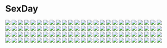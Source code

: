 # SexDay
![](https://konachan.com/image/8f5854094bbfe34142ae259c2cab3ecf/Konachan.com%20-%20156391%20animal_ears%20blush%20catgirl%20erect_nipples%20hatsune_miku%20loli%20no_bra%20open_shirt%20shirt%20tail%20torinannkotsukushi%20vocaloid.jpg)
![](https://konachan.com/image/aa85c4292fc25519f25109da75813273/Konachan.com%20-%20243953%20black_hair%20breasts%20long_hair%20original%20saraki%20signed%20sky%20stars%20thighhighs%20tree.jpg)
![](https://konachan.com/jpeg/b166eb4ee18cdb4966deef5d925924bc/Konachan.com%20-%20233852%202girls%20blonde_hair%20blush%20breasts%20brown_hair%20long_hair%20navel%20nipples%20nude%20pussy%20pussy_juice%20red_eyes%20sex%20short_hair%20tribadism%20uncensored%20yuri.jpg)
![](https://konachan.com/jpeg/386f69a2ed7a641238241b45985349b9/Konachan.com%20-%20157392%20saru_to_yami%20utau.jpg)
![](https://konachan.com/image/347c20621e1d6f59ee74675686493663/Konachan.com%20-%2012319%20chinese_clothes%20chinese_dress%20hyung-tae_kim%20sword%20war_of_genesis%20war_of_genesis_3%20weapon.jpg)
![](https://konachan.com/image/ca34c93de45a430cbd51de5db352b1b3/Konachan.com%20-%20304685%20blonde_hair%20blue_eyes%20blush%20bow%20breasts%20censored%20condom%20cum%20dildo%20kneehighs%20navel%20nipples%20open_shirt%20original%20school_uniform%20spread_legs%20vibrator.jpg)
![](https://konachan.com/jpeg/8b88ff0dde69e97147d9c9b3d2e01a6d/Konachan.com%20-%205664%20card_captor_sakura%20clamp%20kinomoto_sakura%20vector.jpg)
![](https://konachan.com/jpeg/d7ae419fd8b1764c5a9a7843049e6042/Konachan.com%20-%2061060%20akaba_chizuru%20sakurano_kurimu%20seitokai_no_ichizon%20vector.jpg)
![](https://konachan.com/image/0e8e1e6890da9615a9b82b046d775df3/Konachan.com%20-%20270454%20blush%20breasts%20censored%20gloves%20green_eyes%20long_hair%20nipples%20no_bra%20nopan%20original%20purple_hair%20pussy%20shirt_lift%20skirt%20skirt_lift%20thighhighs%20tie.jpg)
![](https://konachan.com/jpeg/daa80e15902003e87765f62f49f003d3/Konachan.com%20-%2064132%20blush%20feng%20hoshizora_e_kakaru_hashi%20koumoto_madoka%20ryohka%20scan.jpg)
![](https://konachan.com/image/9a8690c0c9ed03ffafab0883a12fe55a/Konachan.com%20-%20173007%20anthropomorphism%20black_eyes%20black_hair%20brown_hair%20gray_hair%20group%20hat%20long_hair%20purple_hair%20school_uniform%20short_hair%20skirt%20sleeping%20thighhighs.jpg)
![](https://konachan.com/image/26cb68dd110e32081f547493ff034ff7/Konachan.com%20-%20273439%20boots%20fate_grand_order%20fate_%28series%29%20japanese_clothes%20kagachi_saku%20katana%20okita_souji_%28fate%29%20signed%20sword%20weapon.jpg)
![](https://konachan.com/image/8496ea2021a41bdf0878f41bbf7debd0/Konachan.com%20-%20181604%20original%20panties%20school_uniform%20tagme_%28artist%29%20thighhighs%20underwear%20wink.jpg)
![](https://konachan.com/jpeg/2a10b436899cf7c8c1654c870ddb70d1/Konachan.com%20-%2073537%202girls%20dress%20green_hair%20hat%20ideolo%20komeiji_koishi%20komeiji_satori%20long_hair%20purple_eyes%20purple_hair%20scan%20short_hair%20touhou%20watermark.jpg)
![](https://konachan.com/image/07862dffe994b955642255e8d18de0e8/Konachan.com%20-%20146673%20akatsuki_miho%20akemiho_tabi_nikki%20blush%20breasts%20fukube_tamaki%20glasses%20kouno_hikaru%20navel%20nude%20onsen%20oribe_shiori%20tagme%20water%20wet.jpg)
![](https://konachan.com/image/ebc4e0b65d2441a0066ae41b045b7a9e/Konachan.com%20-%2028477%20censored%20chu_x_chu%20cum%20game_cg%20pointed_ears%20pussy%20spread_legs%20unisonshift.jpg)
![](https://konachan.com/jpeg/9d4241b12f362e0ed9e8eb9773d4c5d8/Konachan.com%20-%20275759%202girls%20animal_ears%20ass%20blush%20bow%20breasts%20bunny_ears%20bunnygirl%20long_hair%20nipples%20pantyhose%20purple_eyes%20purple_hair%20red_eyes%20ribbons%20tail%20watermark.jpg)
![](https://konachan.com/image/9d93d7185b8d106d95793edc97903faf/Konachan.com%20-%2090836%20fairy%20kagamine_len%20kagamine_rin%20male%20vocaloid.jpg)
![](https://konachan.com/image/6c98ec27ded44c72d74cd6149f517ff1/Konachan.com%20-%2026434%20book%20food%20full_metal_panic%20pocky%20school_uniform%20teletha_testarossa%20white.jpeg)
![](https://konachan.com/image/f962a9fbff6d285e561bebc3f3e7d064/Konachan.com%20-%2065036%20all_male%20blood%20himura_kenshin%20japanese_clothes%20katana%20male%20rurouni_kenshin%20scar%20signed%20sword%20weapon.jpg)
![](https://konachan.com/jpeg/863e5928975f1695b5a7e8936cd297a0/Konachan.com%20-%20103112%20aiyoku_no_eustia%20crown%20gloves%20saint_irene%20white_hair.jpg)
![](https://konachan.com/image/c6a5c4f58843e016f9a8688ad7c8f302/Konachan.com%20-%2046402%20japanese_clothes%20kimono%20tagme.jpg)
![](https://konachan.com/image/790497a6104cc9e3433f5ee779917dbd/Konachan.com%20-%2075997%20cirno%20daiyousei%20demon%20drink%20fairy%20group%20hakurei_reimu%20hong_meiling%20izayoi_sakuya%20koakuma%20morino_hon%20remilia_scarlet%20sake%20touhou%20vampire%20witch.jpg)
![](https://konachan.com/image/d762f5324f5ba18baea7b32c4cc70bb8/Konachan.com%20-%20137471%20blush%20book%20bra%20breasts%20hat%20homura_subaru%20patchouli_knowledge%20purple_eyes%20purple_hair%20ribbons%20tail%20thighhighs%20touhou%20underwear.jpg)
![](https://konachan.com/image/1942cc873fad17712eff71bf2c4e5140/Konachan.com%20-%20300139%20anthropomorphism%20azur_lane%20breasts%20chinese_clothes%20chinese_dress%20cleavage%20dress%20fan%20long_hair%20swd3e2%20twintails%20watermark%20white_hair.jpg)
![](https://konachan.com/image/6e3e975a7b13b61558616b7c849625cc/Konachan.com%20-%2061670%20animal%20cat%20chibi%20kousaka_junpei%20mizuno_kaede%20nyan_koi%21.jpg)
![](https://konachan.com/image/e5123f5a5b0ebf4625ac71df38d2b12e/Konachan.com%20-%20302593%20anthropomorphism%20azur_lane%20breasts%20chinese_clothes%20chinese_dress%20cleavage%20garter_belt%20illustrious_%28azur_lane%29%20kaze_no_gyouja%20purple_eyes%20purple_hair.jpg)
![](https://konachan.com/image/2c7f9c2f99739f69c717b85e8fca564a/Konachan.com%20-%20133166%20bow%20fire%20fujiwara_no_mokou%20red_eyes%20touhou%20tsuki_wani.jpg)
![](https://konachan.com/jpeg/f94c5f13b83aaf62529d9118216db1d2/Konachan.com%20-%2061744%20gray%20kagamine_len%20kagamine_rin%20koi_wa_sensou_%28vocaloid%29%20male%20miwa_shirow%20monochrome%20vocaloid.jpg)
![](https://konachan.com/jpeg/844a96aee8937b2eae6594d5d44e5b29/Konachan.com%20-%20300833%202girls%20ass%20ass_grab%20barefoot%20blush%20breasts%20brown_hair%20long_hair%20nipples%20nude%20original%20ponytail%20pubic_hair%20pussy_juice%20short_hair%20sky%20tree%20wet%20yuri.jpg)
![](https://konachan.com/image/69bb0ef09f0180141e77975aaa8c4001/Konachan.com%20-%20176594%202girls%20apron%20flowers%20green_eyes%20green_hair%20headdress%20long_hair%20maid%20original%20pantyhose%20red_eyes%20red_hair%20ribbons%20short_hair%20skirt%20tie.jpg)
![](https://konachan.com/jpeg/8734988294d8ed7921820cd8e96c8ff2/Konachan.com%20-%20239192%20ass%20bicolored_eyes%20brown_hair%20idolmaster%20idolmaster_cinderella_girls%20matarou_%28genkai_toppa%29%20pantyhose%20scan%20short_hair%20shorts%20takagaki_kaede.jpg)
![](https://konachan.com/image/5e8b1f0253ec98655bac2fd3c00d408b/Konachan.com%20-%20137305%20barefoot%20green_eyes%20long_hair%20nakaba_reimei%20purple_hair%20sengoku_collection%20sword%20weapon.jpg)
![](https://konachan.com/image/cb6949a6a7cf1470762eb3c1ea55eac6/Konachan.com%20-%2048618%20benio%20hiiragi_%28natsume%29%20hinoe%20ishio_kai%20madara%20male%20miya%20natori_shuuichi%20natsume_reiko%20natsume_takashi%20natsume_yuujinchou.jpg)
![](https://konachan.com/image/964132f7f0b861d6995bfbc9c1c99d0f/Konachan.com%20-%20283756%20building%20city%20original%20rain%20scenic%20water%20yurichtofen.jpg)
![](https://konachan.com/image/aecbbe32d22af22d09421e3f1fdcfe43/Konachan.com%20-%2042797%20lala_satalin_deviluke%20to_love_ru.jpg)
![](https://konachan.com/jpeg/ca4b51057983eb5f9f7320d5df0f1833/Konachan.com%20-%20223049%20hoshino_ruri%20long_hair%20magma_chipmunk%20martian_successor_nadesico%20pantyhose%20twintails.jpg)
![](https://konachan.com/image/bdfaadf20ef4901e1384e903dcb0bc2e/Konachan.com%20-%20186177%20asukaziye%20black_hair%20kaneki_ken%20kirishima_touka%20male%20mask%20red_eyes%20short_hair%20skirt%20thighhighs%20tokyo_ghoul%20white%20zettai_ryouiki.jpg)
![](https://konachan.com/jpeg/94d9116f3fc2aea3b30a8b47e1e43759/Konachan.com%20-%2026269%20blonde_hair%20blue_eyes%20gun%20hellsing%20seras_victoria%20weapon.jpg)
![](https://konachan.com/image/14a0a80aba77959225baeea95ed3044a/Konachan.com%20-%20297212%20aqua_eyes%20bikini%20blue_eyes%20breasts%20cleavage%20clouds%20cropped%20dark_skin%20drink%20gray_hair%20group%20long_hair%20petals%20ponytail%20scan%20short_hair%20swimsuit%20water.jpg)
![](https://konachan.com/image/a66e8d1d8d6178182c5f2e1790020f6d/Konachan.com%20-%20113530%20amami_haruka%20chibi%20futami_ami%20futami_mami%20ganaha_hibiki%20group%20hoshii_miki%20idolmaster%20kikuchi_makoto%20minase_iori%20miura_azusa%20shijou_takane%20twins.jpg)
![](https://konachan.com/image/a3e81de7d8a6a0d2ceeb0e3d307cf6a4/Konachan.com%20-%20281290%20animal%20autumn%20black_hair%20building%20divine_child_of_rejuvenation%20huanxiang_heitu%20long_hair%20sekiro%3A_shadows_die_twice%20tree.jpg)
![](https://konachan.com/image/f301282a869852ba32d2de5232fecaad/Konachan.com%20-%2013902%20animal_ears%20catgirl%20rainbow%20shiina_yuu.jpg)
![](https://konachan.com/jpeg/8b005ffa86b593fce3dca946f82491a6/Konachan.com%20-%2075680%20blonde_hair%20breasts%20cleavage%20dress%20flowers%20long_hair%20mask%20original%20petals%20pixiv_fantasia%20red%20red_eyes%20rose%20scan%20yashiro_seika.jpg)
![](https://konachan.com/image/880f8ae94865a0f6f28570c570199a49/Konachan.com%20-%20184871%20aixioo%20bicolored_eyes%20black_hair%20boat%20long_hair%20original%20thighhighs%20water.jpg)
![](https://konachan.com/jpeg/de488ee9c553708ca704fccae198b7c3/Konachan.com%20-%20219796%20bel_%28pokemon%29%20cheren%20domu_%28hamadura%29%20group%20male%20munna%20n%20oshawott%20pokemon%20snivy%20tepig%20touko_%28pokemon%29%20touya_%28pokemon%29%20zorua.jpg)
![](https://konachan.com/jpeg/54c7a92ba83f53a85255f9f7f1a21c4e/Konachan.com%20-%20299541%202girls%20anthropomorphism%20ash_arms%20dress%20garter_belt%20goyain%20lockheed_p-38f_lightning_%28ash_arms%29%20panties%20twins%20underwear%20white.jpg)
![](https://konachan.com/image/e6e125254a43b6330dea5147516f45ff/Konachan.com%20-%2040937%20mai-hime%20minagi_mikoto%20sugiura_midori.jpg)
![](https://konachan.com/jpeg/b15bb766996aa235276de22c5bd26cd1/Konachan.com%20-%20150661%20bath%20breasts%20cleavage%20food%20ninnzinn%20orange_eyes%20orange_hair%20original%20water.jpg)
![](https://konachan.com/jpeg/6b51a6b7b64f75f89677fceaf8cedd33/Konachan.com%20-%20187444%20amaya_haruko%20maken-ki%21%20takeda_hiromitsu%20third-party_edit%20white.jpg)
![](https://konachan.com/image/23dcbade6af61ea80a479111c241467e/Konachan.com%20-%2035434%20code_geass%20viletta_nu.jpg)
![](https://konachan.com/image/ee4bb29beb9dc1adf9f5c35578ac8328/Konachan.com%20-%20237546%20gabriel_dropout%20navel%20open_shirt%20sasanqua%20sketch%20spear%20underwear%20vignette_tsukinose_april%20weapon%20wings.jpg)
![](https://konachan.com/image/5f87753dd6ffd7f7cd929cbd6705aea6/Konachan.com%20-%2067611%20hatsune_miku%20twintails%20vocaloid.jpg)
![](https://konachan.com/image/c3eb0ed2142007ff90e77e73f93a7428/Konachan.com%20-%20232188%20blue%20blue_eyes%20blue_hair%20boots%20braids%20crown%20dress%20gloves%20inzup_%28apple972%29%20long_hair%20original%20ribbons%20snow%20stockings.jpg)
![](https://konachan.com/jpeg/00bc2b5df9129321dd8dd7f84abccaf6/Konachan.com%20-%20269526%20bow%20brown_hair%20dark%20fii_fii_%28feefeeowo%29%20guitar%20hakurei_reimu%20instrument%20japanese_clothes%20long_hair%20magic%20miko%20red_eyes%20socks%20touhou%20water.jpg)
![](https://konachan.com/image/ac4bda64a70314ff21d6d89b6d4887b7/Konachan.com%20-%20171066%20blue_eyes%20blue_hair%20blush%20breasts%20drink%20long_hair%20nipples%20original%20pool%20rinine%20see_through%20summer%20thighhighs%20water%20wet.jpg)
![](https://konachan.com/image/84ba7c69c92aefc477ebf8e18ca9f601/Konachan.com%20-%2099004%20blonde_hair%20mahou_shoujo_madoka_magica%20tomoe_mami%20yukiu_kon.jpg)
![](https://konachan.com/image/718c2b300ffda5f1e455e45c9b6a50bc/Konachan.com%20-%20225155%20long_hair%20original%20satomi_nori%20water.jpg)
![](https://konachan.com/jpeg/7936f974089be5dc8d34bfef12ab7ae7/Konachan.com%20-%20232572%20anou_touko%20breasts%20censored%20game_cg%20kneehighs%20male%20navel%20nipples%20norita%20open_shirt%20panties%20penis%20pussy%20sex%20short_hair%20spread_legs%20underwear%20wet.jpg)
![](https://konachan.com/image/7daa5f26bc31dab4e6f22ac52ffc5682/Konachan.com%20-%2014849%20ninjai.jpg)
![](https://konachan.com/jpeg/4bace022c69ca63dd7fcbd33afc6b057/Konachan.com%20-%20192473%20game_cg%20giga%20harvest_overray%20nironiro%20tamaki_yuuka.jpg)
![](https://konachan.com/image/0b358d3310152f7c909c91335c14e5de/Konachan.com%20-%2019866%20dark_matou_sakura%20fate_%28series%29%20fate_stay_night%20matou_sakura%20type-moon.jpg)
![](https://konachan.com/jpeg/7252c0d8758e8ede1f08912005db38f4/Konachan.com%20-%20210859%20signed%20tagme_%28character%29%20toki_kiritsu.jpg)
![](https://konachan.com/jpeg/e693a2af632fd7cdaf35c03aa375a93e/Konachan.com%20-%20215473%20ball%20basketball%20blue_eyes%20brown_hair%20mana_kakkowarai%20original%20sport%20waifu2x.jpg)
![](https://konachan.com/jpeg/2b6d05a2d122e96959c12b851a6049a1/Konachan.com%20-%2056289%20chitose_haruki%20chitose_sana%20game_cg%20muririn%20school_swimsuit%20swimsuit%20tenshinranman%20yuzusoft.jpg)
![](https://konachan.com/jpeg/26c1b257ef006c7aa54bbb7d21df3d60/Konachan.com%20-%20289039%20chaji_xiao_bai%20christmas%20kagamine_len%20kagamine_rin%20male%20santa_costume%20vocaloid.jpg)
![](https://konachan.com/image/70e92697cfaae34c307196c6c0c6a5f5/Konachan.com%20-%20144300%20blonde_hair%20blue_eyes%20boots%20braids%20bubbles%20clouds%20hat%20long_hair%20moriya_suwako%20ribbons%20risutaru%20sky%20thighhighs%20touhou%20zettai_ryouiki.jpg)
![](https://konachan.com/jpeg/e10fd65418ad66dd303e76856b405568/Konachan.com%20-%2014494%20aoyama_motoko%20love_hina%20sword%20tokino%20weapon%20white.jpg)
![](https://konachan.com/image/c7411d06ea2d4d4b7394164fd8865929/Konachan.com%20-%2096029%20black_hair%20boots%20dead_fantasy%20final_fantasy%20long_hair%20montyoum%20rinoa_heartilly%20white.jpg)
![](https://konachan.com/image/c296636c4dbc70ff97b1621bd2f6bf2d/Konachan.com%20-%20161845%202girls%20armor%20ass%20blazblue%20breasts%20eyepatch%20mu-12%20nipples%20nu-13%20tanabe_%28studio_tiamat%29%20topless%20torn_clothes.jpg)
![](https://konachan.com/jpeg/7e6c81ddce634ce2c024365c81098fed/Konachan.com%20-%20289552%20black_hair%20blush%20breasts%20cropped%20drink%20long_hair%20navel%20original%20pensuke%20purple_eyes%20shorts%20waifu2x%20white.jpg)
![](https://konachan.com/image/fc4a9cbe66c2f3bc423b1e7ee57e491f/Konachan.com%20-%2047672%20akiyama_mio%20hirasawa_yui%20k-on%21%20kotobuki_tsumugi%20tainaka_ritsu.jpg)
![](https://konachan.com/image/e3b4309e5882e1a6372999e12b82cdce/Konachan.com%20-%20112070%20amane_suzuha%20faris_nyannyan%20game_cg%20hashida_itaru%20huke%20jpeg_artifacts%20kiryuu_moeka%20makise_kurisu%20shiina_mayuri%20steins%3Bgate%20urushibara_ruka.jpg)
![](https://konachan.com/image/69f229b9f2018708a35575ac70d7d49b/Konachan.com%20-%206862%20canvas.jpg)
![](https://konachan.com/image/997131cf7675986891d0319fc47ba8ce/Konachan.com%20-%20208122%20arceon%20black_hair%20black_rock_shooter%20blue_eyes%20japanese_clothes%20kuroi_mato%20long_hair%20magic%20miko%20shrine%20torii.jpg)
![](https://konachan.com/image/134d9a8a731e63309b0ffc5ec96a5c27/Konachan.com%20-%2082613%20asaca-yamashimo%20bikini%20green_hair%20hat%20kazami_yuuka%20swimsuit%20touhou.jpg)
![](https://konachan.com/jpeg/cd4f73080e65893bdf99a1ed02047249/Konachan.com%20-%20229673%20anthropomorphism%20bikini%20black_hair%20blush%20breasts%20cleavage%20headband%20kyougoku_touya%20long_hair%20navel%20orange_eyes%20swimsuit%20white%20wristwear.jpg)
![](https://konachan.com/jpeg/7ac0ab4177deb4f85bff4d85aafd1bde/Konachan.com%20-%2096795%20close%20kyuubee%20mahou_shoujo_madoka_magica.jpg)
![](https://konachan.com/image/ece45dbc846feac05f31a60db51eb77d/Konachan.com%20-%2081459%20anus%20aqua_eyes%20blonde_hair%20breasts%20carina_verritti%20kakesu%20long_hair%20navel%20nipples%20nude%20pussy%20spread_legs%20third-party_edit%20uncensored.jpg)
![](https://konachan.com/image/a887ccf458906dc223513cbaea0f64c7/Konachan.com%20-%20263714%20barefoot%20blush%20kurosawa_dia%20long_hair%20love_live%21_sunshine%21%21%20papi_%28papiron100%29%20pink_eyes%20pink_hair%20polychromatic%20signed%20white.jpg)
![](https://konachan.com/jpeg/e9a9f34e32168d285df2398dfa91fc3c/Konachan.com%20-%20195252%202girls%20alice_margatroid%20kirisame_marisa%20tagme%20touhou%20witch.jpg)
![](https://konachan.com/jpeg/478d984b200d655989854177a7901ee2/Konachan.com%20-%20262444%20bikini_top%20breasts%20bubbles%20cleavage%20green_eyes%20lma%20long_hair%20love_live%21_school_idol_project%20mermaid%20purple_hair%20toujou_nozomi%20underwater%20water.jpg)
![](https://konachan.com/image/f3f4be816bb2326eb2f53ad1c7bbb0b8/Konachan.com%20-%2012349%20all_male%20death_note%20male%20yagami_light.jpg)
![](https://konachan.com/image/99be2756c4adbad05806197975256d08/Konachan.com%20-%20161306%202girls%20book%20clouds%20original%20scenic%20school_uniform%20sky%20sorohe_%28onlyivy%29%20sunset.jpg)
![](https://konachan.com/image/3b3c7a7b51a3bb65bc312fd11f3a908e/Konachan.com%20-%20148837%20blonde_hair%20bodysuit%20flandre_scarlet%20madyy%20magic%20space%20tagme%20touhou%20vampire%20wings.jpg)
![](https://konachan.com/image/ae509b145897e6ed2e0a4f3fb6894cf4/Konachan.com%20-%2034114%20blue%20blue_eyes%20clannad%20gray_hair%20headband%20logo%20long_hair%20sakagami_tomoyo%20school_uniform%20tomoyo_after%20zoom_layer.jpg)
![](https://konachan.com/jpeg/3e4f9011d4b63d07b1a3a6bd799e23d4/Konachan.com%20-%20154355%20blue_eyes%20original%20ribbons%20usotsukiya%20white_hair%20wings.jpg)
![](https://konachan.com/jpeg/79792d4d98384d10132e8fc565a833c1/Konachan.com%20-%20203361%202girls%20aqua_eyes%20bubbles%20dualscreen%20elbow_gloves%20feitaru%20garter_belt%20gloves%20headband%20long_hair%20school_uniform%20thighhighs%20underwater%20water.jpg)
![](https://konachan.com/jpeg/f423669d19688ba7d06da9cad12be4df/Konachan.com%20-%20297341%202girls%20animal_ears%20barefoot%20blush%20brown_hair%20cameltoe%20laoan%20long_hair%20panties%20ponytail%20sarashi%20underwear%20white_hair%20yellow_eyes%20zhanjian_shaonu.jpg)
![](https://konachan.com/jpeg/f213a6661806b0fee3ae1013004a841f/Konachan.com%20-%20117369%20breasts%20coldfront%20grass%20nude%20original%20water%20wet.jpg)
![](https://konachan.com/image/efbddb0d0a735c6f6325a87839d3c591/Konachan.com%20-%207948%20brown_hair%20camera%20hat%20red_eyes%20shameimaru_aya%20touhou.jpg)
![](https://konachan.com/image/86f90f3d102994fd0737ca777b11aa47/Konachan.com%20-%20172239%20aqua_eyes%20aqua_hair%20cosplay%20dressing%20hatsune_miku%20long_hair%20panties%20reki_%28lichk%29%20school_uniform%20spread_legs%20thighhighs%20twintails%20underwear%20vocaloid.jpg)
![](https://konachan.com/image/8c6fc8ed6d76889a55c01e45ec8c7176/Konachan.com%20-%20111508%20bou_nin%20clouds%20dress%20grass%20long_hair%20original%20sky.jpg)
![](https://konachan.com/jpeg/54827a3beb7884790cd15a5f2642b130/Konachan.com%20-%20113745%20armor%20blonde_hair%20long_hair%20pointed_ears%20weapon%20yamashita_shunya.jpg)
![](https://konachan.com/image/8b3cf39bfb3db5a8d79e7fd92246f7ec/Konachan.com%20-%20207003%20anthropomorphism%20cape%20fire%20gun%20hat%20jeanex%20jpeg_artifacts%20original%20red%20red_hair%20skirt%20thighhighs%20torn_clothes%20weapon.jpg)
![](https://konachan.com/jpeg/7c58255e35228f822368980c30955cfc/Konachan.com%20-%20145057%20blush%20choker%20favorite%20food%20game_cg%20irotoridori_no_hikari%20irotoridori_no_sekai%20long_hair%20red_hair%20ribbons%20shida_kazuhiro%20yellow_eyes.jpg)
![](https://konachan.com/jpeg/1111481f1e13bcf06a1eef596be612a6/Konachan.com%20-%20276782%20breasts%20cleavage%20demon%20dress%20flowers%20green_hair%20horns%20long_hair%20petals%20pointed_ears%20purple_eyes%20rose%20sora-bozu%20thighhighs%20wedding_attire%20wings.jpg)
![](https://konachan.com/jpeg/460ea23d7b63006275c1d6292ae2ba94/Konachan.com%20-%20148714%20blonde_hair%20blue_eyes%20dress%20elbow_gloves%20gloves%20long_hair%20stockings%20tagme%20tsurusaki_takahiro%20wedding_attire.jpg)
![](https://konachan.com/image/a6a0625743c92e97bf8f3181abca5e09/Konachan.com%20-%20178172%20aisha_%28elsword%29%20elsword%20swd3e2.jpg)
![](https://konachan.com/image/9ff4e67895d446094a0dcec7ae0ff0d5/Konachan.com%20-%20227010%20mask%20mononoke_hime%20san%20ume_neko_%28otaku-nyanko%29.jpg)
